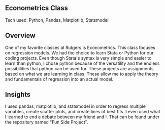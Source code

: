 ## Econometrics Class
Tech used: Python, Pandas, Matplotlib, Statsmodel

## Overview
One of my favorite classes at Rutgers is Econometrics. This class focuses on regression models. We had the choice to learn Stata or Python for our coding projects. Even though Stata's syntax is very simple and easier to learn than python, I chose python because of the versatility and the endless possibilities that python can be used for.
These projects are assignments based on what we are learning in class. These allow me to apply the theory and fundamentals of regression into an actual model. 

## Insights
I used pandas, matplotlib, and statsmodel in order to regress multiple variables, create scatter plots, and create lines of best fits. I even used what I learned to end a debate between my friend and I. That can be found under the repository named "Fun Side Project". 
